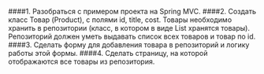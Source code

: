 ####1. Разобраться с примером проекта на Spring MVC.
####2. Создать класс Товар (Product), с полями id, title, cost. Товары необходимо хранить в репозитории (класс, в котором в виде List<Product> хранятся товары). Репозиторий должен уметь выдавать список всех товаров и товар по id.
####3. Сделать форму для добавления товара в репозиторий и логику работы этой формы.
####4. Сделать страницу, на которой отображаются все товары из репозитория.